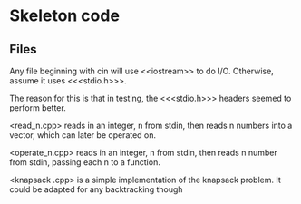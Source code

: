 # Skeleton code

## Files

Any file beginning with cin will use <\<iostream\>> to do I/O. Otherwise, assume it uses <<\<stdio.h\>>>.

The reason for this is that in testing, the <<\<stdio.h\>>> headers seemed to perform better.

<read\_n.cpp> reads in an integer, n from stdin, then reads n numbers into a vector, which can later be operated on. 

<operate\_n.cpp> reads in an integer, n from stdin, then reads n number from stdin, passing each n to a function.

<knapsack .cpp> is a simple implementation of the knapsack problem. It could be adapted for any backtracking though
